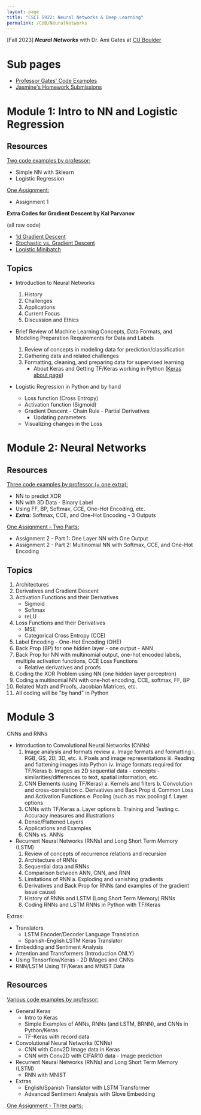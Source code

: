 ```yaml
---
layout: page
title: "CSCI 5922: Neural Networks & Deep Learning"
permalink: /CUB/NeuralNetworks
---
```


[Fall 2023] ***Neural Networks*** with Dr. Ami Gates at [CU Boulder](../../CUB.md)

# Sub pages

- [Professor Gates' Code Examples](Prof-Code-Ex.md)
- [Jasmine's Homework Submissions](JK-HW.md)

# Module 1: Intro to NN and Logistic Regression

## Resources
[Two code examples by professor:](Prof-Code-Ex.md#module-1) 

- Simple NN with Sklearn
- Logistic Regression

[One Assignment:](JK-HW.md#module-1) 

- Assignment 1

**Extra Codes for Gradient Descent by Kal Parvanov**

(all raw code)

- [1d Gradient Descent](kal-presentation_Grdnt-dscnt/1d_GD-raw.html)
- [Stochastic vs. Gradient Descent](kal-presentation_Grdnt-dscnt/SGDvsGD-raw.html)
- [Logistic Minibatch](kal-presentation_Grdnt-dscnt/Logistic_minibatch-raw.html)

## Topics
- Introduction to Neural Networks
    1. History
    2. Challenges
    3. Applications
    4. Current Focus
    5. Discussion and Ethics

- Brief Review of Machine Learning Concepts, Data Formats, and Modeling Preparation Requirements for Data and Labels
    1. Review of concepts in modeling data for prediction/classification
    2. Gathering data and related challenges
    3. Formatting, cleaning, and preparing data for supervised learning
        - About Keras and Getting TF/Keras working in Python ([Keras about page](https://keras.io/about/))

- Logistic Regression in Python and by hand
    - Loss function (Cross Entropy)
    - Activation function (Sigmoid)
    - Gradient Descent - Chain Rule - Partial Derivatives
        - Updating parameters
    - Visualizing changes in the Loss

# Module 2: Neural Networks

## Resources
[Three code examples by professor (+ one extra):](Prof-Code-Ex.md#module-2) 

- NN to predict XOR 
- NN with 3D Data - Binary Label
- Using FF, BP, Softmax, CCE, One-Hot Encoding, etc.
- ***Extra:*** Softmax, CCE, and One-Hot Encoding - 3 Outputs

[One Assignment - Two Parts:](JK-HW.md#module-2) 

- Assignment 2 - Part 1: One Layer NN with One Output
- Assignment 2 - Part 2: Multinomial NN with Softmax, CCE, and One-Hot Encoding

## Topics

1. Architectures
2. Derivatives and Gradient Descent
3. Activation Functions and their Derivatives
    - Sigmoid
    - Softmax
    - reLU
4. Loss Functions and their Derivatives
    - MSE
    - Categorical Cross Entropy (CCE)
5. Label Encoding - One-Hot Encoding (OHE)
6. Back Prop (BP) for one hidden layer - one output - ANN
7. Back Prop for NN with multinomial output, one-hot encoded labels, multiple activation functions, CCE Loss Functions
    - Relative derivatives and proofs
8. Coding the XOR Problem using NN (one hidden layer perceptron)
9. Coding a multinomial NN with one-hot encoding, CCE, softmax, FF, BP
10. Related Math and Proofs, Jacobian Matrices, etc.
11. All coding will be "by hand" in Python

# Module 3

CNNs and RNNs

- Introduction to Convolutional Neural Networks (CNNs)
    1. Image analysis and formats review
        a. Image formats and formatting
            i. RGB, GS, 2D, 3D, etc.
            ii. Pixels and image representations
            iii. Reading and flattening images into Python
            iv. Image formats required for TF/Keras
        b. Images as 2D sequential data - concepts - similarities/differences to text, spatial information, etc.
    2. CNN Elements (using TF/Keras)
        a. Kernels and filters
        b. Convolution and cross-correlation
        c. Derivatives and Back Prop
        d. Common Loss and Activation Functions
        e. Pooling (such as max pooling)
        f. Layer options
    3. CNNs with TF/Keras
        a. Layer options
        b. Training and Testing
        c. Accuracy measures and illustrations
    4. Dense/Flattened Layers
    5. Applications and Examples
    6. CNNs vs. ANNs
- Recurrent Neural Networks (RNNs) and Long Short Term Memory (LSTM)
    1. Review of concepts of recurrence relations and recursion
    2. Architecture of RNNs
    3. Sequential data and RNNs
    4. Comparison between ANN, CNN, and RNN
    5. Limitations of RNN
        a. Exploding and vanishing gradients
    6. Derivatives and Back Prop for RNNs (and examples of the gradient issue cause)
    7. History of RNNs and LSTM (Long Short Term Memory) RNNs
    8. Coding RNNs and LSTM RNNs in Python with TF/Keras

Extras:

- Translators
    - LSTM Encoder/Decoder Language Translation
    - Spanish-English LSTM Keras Translator
- Embedding and Sentiment Analysis
- Attention and Transformers (Introduction ONLY)
- Using Tensorflow/Keras - 2D IMages and CNNs
- RNN/LSTM Using TF/Keras and MNIST Data


## Resources
[Various code examples by professor:](Prof-Code-Ex.md#module-3) 

- General Keras
    - Intro to Keras 
    - Simple Examples of ANNs, RNNs (and LSTM, BRNN), and CNNs in Python/Keras 
    - TF-Keras with record data 
- Convolutional Neural Networks (CNNs)
    - CNN with Conv2D Image data in Keras 
    - CNN with Conv2D with CIFAR10 data - Image prediction
- Recurrent Neural Networks (RNNs) and Long Short Term Memory (LSTM)
    - RNN with MNIST 
- Extras
    - English/Spanish Translator with LSTM Transformer 
    - Advanced Sentiment Analysis with Glove Embedding 

[One Assignment - Three parts:](JK-HW.md#module-3) 